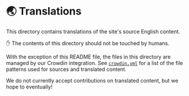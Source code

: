 # :earth_asia: Translations

This directory contains translations of the site's source English content.

:hand: The contents of this directory should not be touched by humans.

With the exception of this README file, the files in this directory are managed by 
our Crowdin integration. See [`crowdin.yml`](../crowdin.yml) for a list of the 
file patterns used for sources and translated content.

We do not currently accept contributions on translated content, but we hope to eventually!